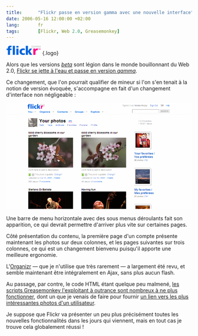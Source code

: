 ```yaml
---
title:      "Flickr passe en version gamma avec une nouvelle interface"
date: 2006-05-16 12:00:00 +02:00
lang:       fr
tags:       [Flickr, Web 2.0, Greasemonkey]
---
```


![](flickr_logo_gamma.png){.logo}

Alors que les versions [*beta*](http://www.2803.com/2006/04/04/le-fameux-beta/) sont légion dans le monde bouillonnant du Web 2.0, [Flickr se jette à l'eau et passe en version *gamma*](http://blog.flickr.com/flickrblog/2006/05/alpha_beta_gamm.html).

Ce changement, que l'on pourrait qualifier de mineur si l'on s'en tenait à la notion de version évoquée, s'accompagne en fait d'un changement d'interface non négligeable :

![](flickr-gamma.png "La nouvelle interface de Flickr")

Une barre de menu horizontale avec des sous menus déroulants fait son apparition, ce qui devrait permettre d'arriver plus vite sur certaines pages.

Côté présentation du contenu, la première page d'un compte présente maintenant les photos sur deux colonnes, et les pages suivantes sur trois colonnes, ce qui est un changement bienvenu puisqu'il apporte une meilleure ergonomie.

L'[Organizr](https://www.flickr.com/help/organizr/) — que je n'utilise que très rarement — a largement été revu, et semble maintenant être intégralement en Ajax, sans plus aucun flash.

Au passage, par contre, le code HTML étant quelque peu malmené, [les scripts Greasemonkey l'exploitant à outrance sont nombreux à ne plus fonctionner](https://www.flickr.com/groups/flickrhacks/discuss/72057594136733019/), dont un que je venais de faire pour fournir [un lien vers les plus intéressantes photos d'un utilisateur](http://www.userscript.com/scripts/show/4104).

Je suppose que Flickr va présenter un peu plus précisément toutes les nouvelles fonctionnalités dans les jours qui viennent, mais en tout cas je trouve cela globalement réussi !
